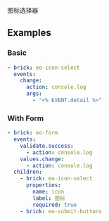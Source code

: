 图标选择器

## Examples

### Basic

```yaml preview minHeight="750px"
- brick: eo-icon-select
  events:
    change:
      action: console.log
      args:
        - "<% EVENT.detail %>"
```

### With Form

```yaml preview minHeight="750px"
- brick: eo-form
  events:
    validate.success:
      - action: console.log
    values.change:
      - action: console.log
  children:
    - brick: eo-icon-select
      properties:
        name: icon
        label: 图标
        required: true
    - brick: eo-submit-buttons
```
